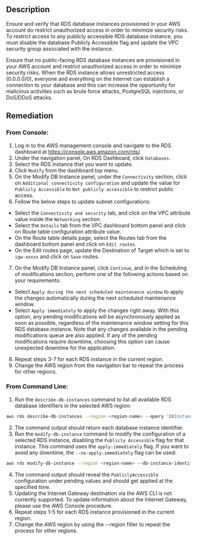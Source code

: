 ## Description

Ensure and verify that RDS database instances provisioned in your AWS account do restrict unauthorized access in order to minimize security risks. To restrict access to any publicly accessible RDS database instance, you must disable the database Publicly Accessible flag and update the VPC security group associated with the instance.

Ensure that no public-facing RDS database instances are provisioned in your AWS account and restrict unauthorized access in order to minimize security risks. When the RDS instance allows unrestricted access (0.0.0.0/0), everyone and everything on the Internet can establish a connection to your database and this can increase the opportunity for malicious activities such as brute force attacks, PostgreSQL injections, or DoS/DDoS attacks.

## Remediation

### From Console:

1. Log in to the AWS management console and navigate to the RDS dashboard at https://console.aws.amazon.com/rds/.
2. Under the navigation panel, On RDS Dashboard, click `Databases`.
3. Select the RDS instance that you want to update.
4. Click `Modify` from the dashboard top menu.
5. On the Modify DB Instance panel, under the `Connectivity` section, click on `Additional connectivity configuration` and update the value for `Publicly Accessible` to `Not publicly accessible` to restrict public access.
6. Follow the below steps to update subnet configurations:
- Select the `Connectivity and security` tab, and click on the VPC attribute value inside the `Networking` section.
- Select the `Details` tab from the VPC dashboard bottom panel and click on Route table configuration attribute value.
- On the Route table details page, select the Routes tab from the dashboard bottom panel and click on `Edit routes`.
- On the Edit routes page, update the Destination of Target which is set to `igw-xxxxx` and click on `Save` routes.
7. On the Modify DB Instance panel, click `Continue`, and in the Scheduling of modifications section, perform one of the following actions based on your requirements:
- Select `Apply during the next scheduled maintenance window` to apply the changes automatically during the next scheduled maintenance window.
- Select `Apply immediately` to apply the changes right away. With this option, any pending modifications will be asynchronously applied as soon as possible, regardless of the maintenance window setting for this RDS database instance. Note that any changes available in the pending modifications queue are also
applied. If any of the pending modifications require downtime, choosing this option can cause unexpected downtime for the application.
8. Repeat steps 3-7 for each RDS instance in the current region.
9. Change the AWS region from the navigation bar to repeat the process for other regions.

### From Command Line:

1. Run the `describe-db-instances` command to list all available RDS database identifiers in the selected AWS region:

```bash
aws rds describe-db-instances --region <region-name> --query 'DBInstances[*].DBInstanceIdentifier'
```

2. The command output should return each database instance identifier.
3. Run the `modify-db-instance` command to modify the configuration of a selected RDS instance, disabling the `Publicly Accessible` flag for that instance. This command uses the `apply-immediately` flag. If you want to avoid any downtime, the `--no-apply-immediately` flag can be used:

```bash
aws rds modify-db-instance --region <region-name> --db-instance-identifier <db-name> --no-publicly-accessible --apply-immediately
```

4. The command output should reveal the `PubliclyAccessible` configuration under pending values and should get applied at the specified time.
5. Updating the Internet Gateway destination via the AWS CLI is not currently supported. To update information about the Internet Gateway, please use the AWS Console procedure.
6. Repeat steps 1-5 for each RDS instance provisioned in the current region.
7. Change the AWS region by using the --region filter to repeat the process for other regions.
